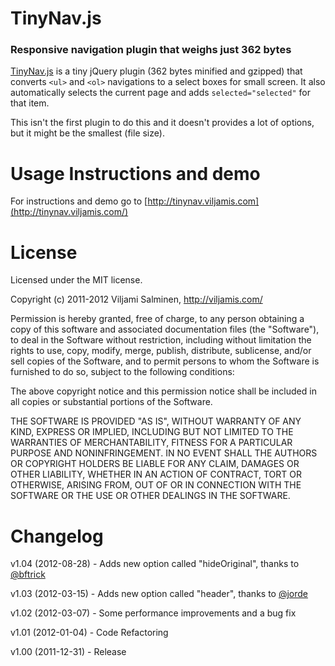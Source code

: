 # TinyNav.js
### Responsive navigation plugin that weighs just 362 bytes

[TinyNav.js](http://tinynav.viljamis.com/) is a tiny jQuery plugin (362 bytes minified and gzipped) that converts `<ul>` and `<ol>` navigations to a select boxes for small screen. It also automatically selects the current page and adds `selected="selected"` for that item.

This isn't the first plugin to do this and it doesn't provides a lot of options, but it might be the smallest (file size). 

Usage Instructions and demo
======

For instructions and demo go to [http://tinynav.viljamis.com](http://tinynav.viljamis.com/)


License
======

Licensed under the MIT license.

Copyright (c) 2011-2012 Viljami Salminen, http://viljamis.com/

Permission is hereby granted, free of charge, to any person obtaining a copy of this software and associated documentation files (the "Software"), to deal in the Software without restriction, including without limitation the rights to use, copy, modify, merge, publish, distribute, sublicense, and/or sell copies of the Software, and to permit persons to whom the Software is furnished to do so, subject to the following conditions:

The above copyright notice and this permission notice shall be included in all copies or substantial portions of the Software.

THE SOFTWARE IS PROVIDED "AS IS", WITHOUT WARRANTY OF ANY KIND, EXPRESS OR IMPLIED, INCLUDING BUT NOT LIMITED TO THE WARRANTIES OF MERCHANTABILITY, FITNESS FOR A PARTICULAR PURPOSE AND NONINFRINGEMENT. IN NO EVENT SHALL THE AUTHORS OR COPYRIGHT HOLDERS BE LIABLE FOR ANY CLAIM, DAMAGES OR OTHER LIABILITY, WHETHER IN AN ACTION OF CONTRACT, TORT OR OTHERWISE, ARISING FROM, OUT OF OR IN CONNECTION WITH THE SOFTWARE OR THE USE OR OTHER DEALINGS IN THE SOFTWARE.


Changelog
======

v1.04 (2012-08-28) - Adds new option called "hideOriginal", thanks to [@bftrick](https://github.com/BFTrick)

v1.03 (2012-03-15) - Adds new option called "header", thanks to [@jorde](https://github.com/jorde)

v1.02 (2012-03-07) - Some performance improvements and a bug fix

v1.01 (2012-01-04) - Code Refactoring

v1.00 (2011-12-31) - Release